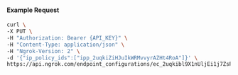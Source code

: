 <!-- Code generated for API Clients. DO NOT EDIT. -->

#### Example Request

```bash
curl \
-X PUT \
-H "Authorization: Bearer {API_KEY}" \
-H "Content-Type: application/json" \
-H "Ngrok-Version: 2" \
-d '{"ip_policy_ids":["ipp_2uqkiZiHJuIkWRMvvyrAZHt4RoA"]}' \
https://api.ngrok.com/endpoint_configurations/ec_2uqkibl9X1nUljEi1j7ZsP02NXT/ip_policy
```
